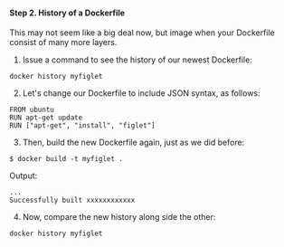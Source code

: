 #### Step 2. History of a Dockerfile

This may not seem like a big deal now, but image when your Dockerfile consist of many more layers. 

1. Issue a command to see the history of our newest Dockerfile:

```
docker history myfiglet
```

2. Let's change our Dockerfile to include JSON syntax, as follows:

```
FROM ubuntu
RUN apt-get update
RUN ["apt-get", "install", "figlet"]
```

3. Then, build the new Dockerfile again, just as we did before:

```
$ docker build -t myfiglet .
```

Output:

```
...
Successfully built xxxxxxxxxxxx
```

4. Now, compare the new history along side the other:

```
docker history myfiglet
```


